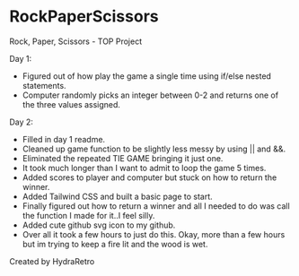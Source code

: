 # RockPaperScissors
Rock, Paper, Scissors - TOP Project

Day 1: 
- Figured out of how play the game a single time using if/else nested statements. 
- Computer randomly picks an integer between 0-2 and returns one of the three values assigned.

Day 2: 
- Filled in day 1 readme. 
- Cleaned up game function to be slightly less messy by using || and &&. 
- Eliminated the repeated TIE GAME bringing it just one. 
- It took much longer than I want to admit to loop the game 5 times. 
- Added scores to player and computer but stuck on how to return the winner.
- Added Tailwind CSS and built a basic page to start.
- Finally figured out how to return a winner and all I needed to do was call the function I made for it..I feel silly.
- Added cute github svg icon to my github.
- Over all it took a few hours to just do this. Okay, more than a few hours but im trying to keep a fire lit and the wood is wet.

Created by HydraRetro